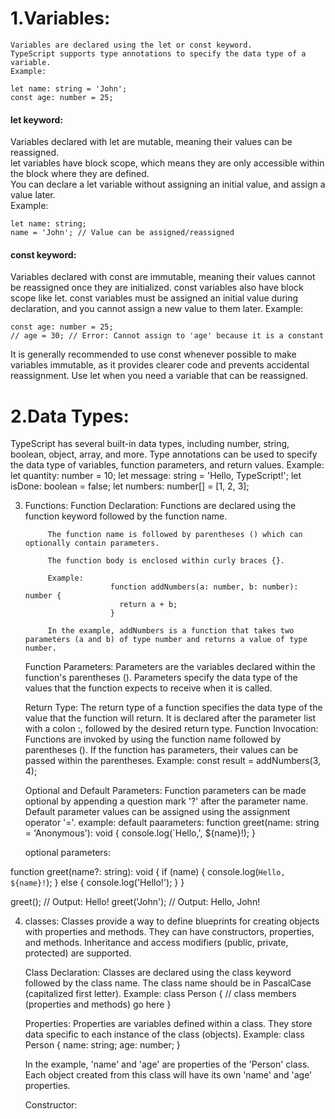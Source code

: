 # 1.Variables:  
    Variables are declared using the let or const keyword.  
    TypeScript supports type annotations to specify the data type of a variable.  
    Example:
```
let name: string = 'John';
const age: number = 25;
```

#### let keyword:
Variables declared with let are mutable, meaning their values can be reassigned.  
let variables have block scope, which means they are only accessible within the block where they are defined.  
You can declare a let variable without assigning an initial value, and assign a value later.  
Example:
```
let name: string;
name = 'John'; // Value can be assigned/reassigned
```
#### const keyword:

Variables declared with const are immutable, meaning their values cannot be reassigned once they are initialized.
const variables also have block scope like let.
const variables must be assigned an initial value during declaration, and you cannot assign a new value to them later.
Example:
```
const age: number = 25;
// age = 30; // Error: Cannot assign to 'age' because it is a constant
```
It is generally recommended to use const whenever possible to make variables immutable, as it provides clearer code and prevents accidental reassignment. Use let when you need a variable that can be reassigned.


# 2.Data Types:
TypeScript has several built-in data types, including number, string, boolean, object, array, and more.
Type annotations can be used to specify the data type of variables, function parameters, and return values.
Example:
    let quantity: number = 10;
    let message: string = 'Hello, TypeScript!';
    let isDone: boolean = false;
    let numbers: number[] = [1, 2, 3];

3. Functions:
      Function Declaration:
            Functions are declared using the function keyword followed by the function name.

            The function name is followed by parentheses () which can optionally contain parameters.
            
            The function body is enclosed within curly braces {}.
            
            Example:
                          function addNumbers(a: number, b: number): number {
                            return a + b;
                          }

            In the example, addNumbers is a function that takes two parameters (a and b) of type number and returns a value of type number.
        
      Function Parameters:
            Parameters are the variables declared within the function's parentheses ().
            Parameters specify the data type of the values that the function expects to receive when it is called.

      Return Type:
            The return type of a function specifies the data type of the value that the function will return.
            It is declared after the parameter list with a colon :, followed by the desired return type.
      Function Invocation:
            Functions are invoked by using the function name followed by parentheses ().
            If the function has parameters, their values can be passed within the parentheses.
            Example:
const result = addNumbers(3, 4);

      Optional and Default Parameters:
           Function parameters can be made optional by appending a question mark '?' after the parameter name.
           Default parameter values can be assigned using the assignment operator '='.
           example:
   default paarameters:
function greet(name: string = 'Anonymous'): void {
  console.log(`Hello,', ${name}!);
}

    optional parameters:
   
function greet(name?: string): void {
  if (name) {
    console.log(`Hello, ${name}!`);
  } else {
    console.log('Hello!');
  }
}

greet(); // Output: Hello!
greet('John'); // Output: Hello, John!

4. classes:
     Classes provide a way to define blueprints for creating objects with properties and methods.
      They can have constructors, properties, and methods.
      Inheritance and access modifiers (public, private, protected) are supported.
   
     Class Declaration:
       Classes are declared using the class keyword followed by the class name.
       The class name should be in PascalCase (capitalized first letter).
Example:
class Person {
  // class members (properties and methods) go here
}

    Properties:
       Properties are variables defined within a class.
       They store data specific to each instance of the class (objects).
   Example:
class Person {
  name: string;
  age: number;
}

    In the example, 'name' and 'age' are properties of the 'Person' class. Each object created from this class will have its own 'name' and 'age' properties.

     Constructor:
   

